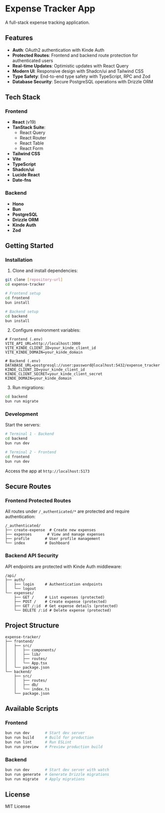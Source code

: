 # Expense Tracker App

A full-stack expense tracking application.

## Features

- **Auth**: OAuth2 authentication with Kinde Auth
- **Protected Routes**: Frontend and backend route protection for authenticated users
- **Real-time Updates**: Optimistic updates with React Query
- **Modern UI**: Responsive design with Shadcn/ui and Tailwind CSS
- **Type Safety**: End-to-end type safety with TypeScript, RPC and Zod
- **Database Security**: Secure PostgreSQL operations with Drizzle ORM

## Tech Stack

### Frontend
- **React** (v19)
- **TanStack Suite**:
  - React Query
  - React Router
  - React Table
  - React Form
- **Tailwind CSS**
- **Vite**
- **TypeScript**
- **Shadcn/ui**
- **Lucide React**
- **Date-fns**

### Backend
- **Hono**
- **Bun**
- **PostgreSQL**
- **Drizzle ORM**
- **Kinde Auth**
- **Zod**

## Getting Started

### Installation

1. Clone and install dependencies:

```bash
git clone [repository-url]
cd expense-tracker

# Frontend setup
cd frontend
bun install

# Backend setup
cd backend
bun install
```

2. Configure environment variables:

```env
# Frontend (.env)
VITE_API_URL=http://localhost:3000
VITE_KINDE_CLIENT_ID=your_kinde_client_id
VITE_KINDE_DOMAIN=your_kinde_domain

# Backend (.env)
DATABASE_URL=postgresql://user:password@localhost:5432/expense_tracker
KINDE_CLIENT_ID=your_kinde_client_id
KINDE_CLIENT_SECRET=your_kinde_client_secret
KINDE_DOMAIN=your_kinde_domain
```

3. Run migrations:
```bash
cd backend
bun run migrate
```

### Development

Start the servers:
```bash
# Terminal 1 - Backend
cd backend
bun run dev

# Terminal 2 - Frontend
cd frontend
bun run dev
```

Access the app at `http://localhost:5173`

## Secure Routes

### Frontend Protected Routes
All routes under `/_authenticated/*` are protected and require authentication:
```
/_authenticated/
├── create-expense  # Create new expenses
├── expenses       # View and manage expenses
├── profile       # User profile management
└── index         # Dashboard
```

### Backend API Security
API endpoints are protected with Kinde Auth middleware:
```
/api/
├── auth/
│   ├── login     # Authentication endpoints
│   └── logout
└── expenses/
    ├── GET /     # List expenses (protected)
    ├── POST /    # Create expense (protected)
    ├── GET /:id  # Get expense details (protected)
    └── DELETE /:id # Delete expense (protected)
```

## Project Structure

```
expense-tracker/
├── frontend/
│   ├── src/
│   │   ├── components/
│   │   ├── lib/
│   │   ├── routes/
│   │   └── App.tsx
│   └── package.json
└── backend/
    ├── src/
    │   ├── routes/
    │   ├── db/
    │   └── index.ts
    └── package.json
```

## Available Scripts

### Frontend
```bash
bun run dev       # Start dev server
bun run build     # Build for production
bun run lint      # Run ESLint
bun run preview   # Preview production build
```

### Backend
```bash
bun run dev       # Start dev server with watch
bun run generate  # Generate Drizzle migrations
bun run migrate   # Apply migrations
```

## License

MIT License
